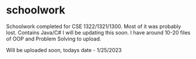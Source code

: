 # schoolwork
Schoolwork completed for CSE 1322/1321/1300. Most of it was probably lost. Contains Java/C#
I will be updating this soon. I have around 10-20 files of OOP and Problem Solving to upload.

Will be uploaded soon,  todays date - 1/25/2023
